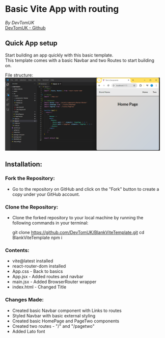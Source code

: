 # Basic Vite App with routing
*By DevTomUK*  
[DevTomUK - Github](https://github.com/DevTomUK/BlankViteTemplate)

## Quick App setup

Start building an app quickly with this basic template.  
This template comes with a basic Navbar and two Routes to start building on.  

File structure:  
![File Structure on VSCode](./src/assets/screenshot.png)

## Installation:

### Fork the Repository:
- Go to the repository on GitHub and click on the "Fork" button to create a copy under your GitHub account.

### Clone the Repository:

- Clone the forked repository to your local machine by running the following commands in your terminal:

    git clone https://github.com/DevTomUK/BlankViteTemplate.git
    cd BlankViteTemplate
    npm i

### Contents:

- vite@latest installed
- react-router-dom installed
- App.css - Back to basics
- App.jsx - Added routes and navbar
- main.jsx - Added BrowserRouter wrapper
- index.html - Changed Title

### Changes Made:

- Created basic Navbar component with Links to routes
- Styled Navbar with basic external styling
- Created basic HomePage and PageTwo components
- Created two routes - "/" and "/pagetwo"
- Added Lato font